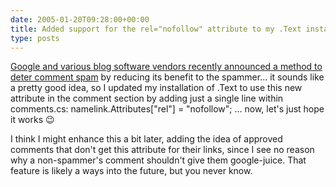 ```yaml
---
date: 2005-01-20T09:28:00+00:00
title: Added support for the rel="nofollow" attribute to my .Text installation...
type: posts
---
```

[Google and various blog software vendors recently announced a method to deter comment spam](http://www.google.com/googleblog/2005/01/preventing-comment-spam.html) by reducing its benefit to the spammer... it sounds like a pretty good idea, so I updated my installation of .Text to use this new attribute in the comment section by adding just a single line within comments.cs: namelink.Attributes["rel"] = "nofollow"; ... now, let's just hope it works 😉

I think I might enhance this a bit later, adding the idea of approved comments that don't get this attribute for their links, since I see no reason why a non-spammer's comment shouldn't give them google-juice. That feature is likely a ways into the future, but you never know.
